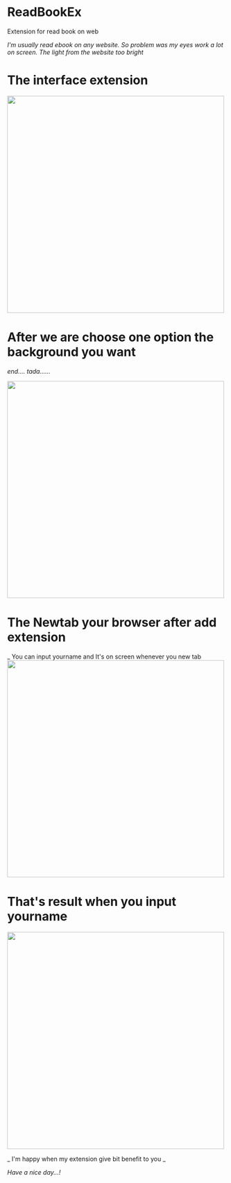 # ReadBookEx
Extension for read book on web

_I'm usually read ebook on any website. So problem was my eyes work a lot on screen. The light from the website too bright_

# The interface extension #

<img src="https://user-images.githubusercontent.com/31025072/58609458-d3851200-82d1-11e9-88cc-c5fdb3833310.png" width="500px" />


# After we are choose one option the background you want #
_end.... tada......_

<img src="https://user-images.githubusercontent.com/31025072/58609625-70e04600-82d2-11e9-88a4-4afe4a246eca.png" width="500px" />

# The Newtab your browser after add extension  #
_ You can input yourname and It's on screen whenever you new tab
<img src="https://user-images.githubusercontent.com/31025072/59993903-24431d00-967c-11e9-9201-24897234bc49.png" width="500px" />

# That's result when you input yourname #

<img src="https://user-images.githubusercontent.com/31025072/59994002-80a63c80-967c-11e9-8910-a16af396bf7b.png" width="500px" />

_ I'm happy when my extension give bit benefit to you _

_Have a nice day...!_

